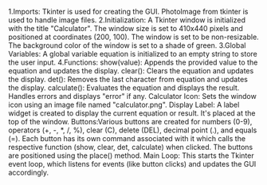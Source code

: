 1.Imports:
Tkinter is used for creating the GUI.
PhotoImage from tkinter is used to handle image files.
2.Initialization:
A Tkinter window is initialized with the title "Calculator".
The window size is set to 410x440 pixels and positioned at coordinates (200, 100).
The window is set to be non-resizable.
The background color of the window is set to a shade of green.
3.Global Variables: 
A global variable equation is initialized to an empty string to store the user input.
4.Functions:
show(value): Appends the provided value to the equation and updates the display.
clear(): Clears the equation and updates the display.
det(): Removes the last character from equation and updates the display.
calculate(): Evaluates the equation and displays the result. Handles errors and displays "error" if any.
Calculator Icon: Sets the window icon using an image file named "calculator.png".
Display Label: A label widget is created to display the current equation or result. It's placed at the top of the window.
Buttons:Various buttons are created for numbers (0-9), operators (+, -, *, /, %), clear (C), delete (DEL), decimal point (.), and equals (=).
Each button has its own command associated with it which calls the respective function (show, clear, det, calculate) when clicked.
The buttons are positioned using the place() method.
Main Loop: This starts the Tkinter event loop, which listens for events (like button clicks) and updates the GUI accordingly.

